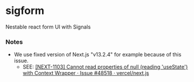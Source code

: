 # sigform
Nestable react form UI with Signals

### Notes

- We use fixed version of Next.js "v13.2.4" for example because of this issue.
    - SEE: [[NEXT-1103] Cannot read properties of null (reading 'useState') with Context Wrapper · Issue #48518 · vercel/next.js](https://github.com/vercel/next.js/issues/48518)